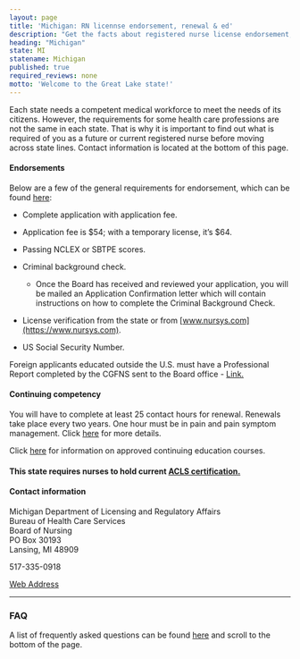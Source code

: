 ```yaml
---
layout: page
title: 'Michigan: RN licennse endorsement, renewal & ed'
description: "Get the facts about registered nurse license endorsement, renewal, and continuing education in Michigan. Maintain your nursing credentials with ease."
heading: "Michigan"
state: MI
statename: Michigan
published: true
required_reviews: none
motto: 'Welcome to the Great Lake state!'
---
```


Each state needs a competent medical workforce to meet the needs of its citizens. However, the requirements for some health care professions are not the same in each state. That is why it is important to find out what is required of you as a future or current registered nurse before moving across state lines. Contact information is located at the bottom of this page.

#### Endorsements

Below are a few of the general requirements for endorsement, which can be found [here](https://www.michigan.gov/-/media/Project/Websites/lara/bpl/Nursing/Licensing-Info-and-Forms/Nursing-Licensing-Guide.pdf?rev=8fc64c2e6b2a479eb848d2ca29b574b4):

- Complete application with application fee.
- Application fee is \$54; with a temporary license, it’s \$64.
- Passing NCLEX or SBTPE scores.
- Criminal background check.

  - Once the Board has received and reviewed your application, you will be mailed an Application Confirmation letter which will contain instructions on how to complete the Criminal Background Check.

- License verification from the state or from [www.nursys.com](https://www.nursys.com).
- US Social Security Number.

Foreign applicants educated outside the U.S. must have a Professional Report completed by the CGFNS sent to the Board office - [Link.](https://www.cgfns.org/)

#### Continuing competency

You will have to complete at least 25 contact hours for renewal. Renewals take place every two years. One hour must be in pain and pain symptom management. Click [here](https://www.michigan.gov/lara/bureau-list/bpl/health/hp-lic-health-prof/nursing) for more details.

Click [here](https://www.michigan.gov/mdhhs/inside-mdhhs/legislationpolicy/ems/Education-Information/Continuing-Education-Offered-By-The-Department) for information on approved continuing education courses.

#### This state requires nurses to hold current [ACLS certification.](https://www.acls.net/michigan-acls-pals-bls)

#### Contact information

Michigan Department of Licensing and Regulatory Affairs  
Bureau of Health Care Services  
Board of Nursing  
PO Box 30193  
Lansing, MI 48909

517-335-0918

[Web Address](https://www.michigan.gov/lara/bureau-list/bpl/health/hp-lic-health-prof/nursing)

* * * * *

### FAQ

A list of frequently asked questions can be found [here](https://www.michigan.gov/lara/-/media/Project/Websites/lara/bpl/Nursing/Boards-and-FAQs/Nursing-FAQs.pdf?rev=a37a6b45bf8241c3a75c8cd20d2bca39&hash=94C16C32FBBD49B3A3DECF526918C483) and scroll to the bottom of the page.
